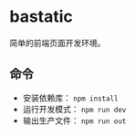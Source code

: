 # bastatic
简单的前端页面开发环境。

## 命令
- 安装依赖库： `npm install`
- 运行开发模式： `npm run dev`
- 输出生产文件： `npm run out`